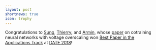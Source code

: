 ```yaml
---
layout: post
shortnews: true
icon: trophy
---
```


Congratulations to [Sung][], [Thierry][], and [Armin][], whose [paper][] on cotraining neural networks
with voltage overscaling won [Best Paper in the Applications Track][] at [DATE 2018][]!

[Sung]: http://sungkim.net/
[Thierry]: http://homes.cs.washington.edu/~moreau/
[armin]: https://homes.cs.washington.edu/~armin/
[paper]: https://arxiv.org/abs/1706.04332
[best paper in the applications track]: https://www.date-conference.com/proceedings-archive/2018/html/bestpaper.html
[DATE 2018]: https://www.date-conference.com/date18/
